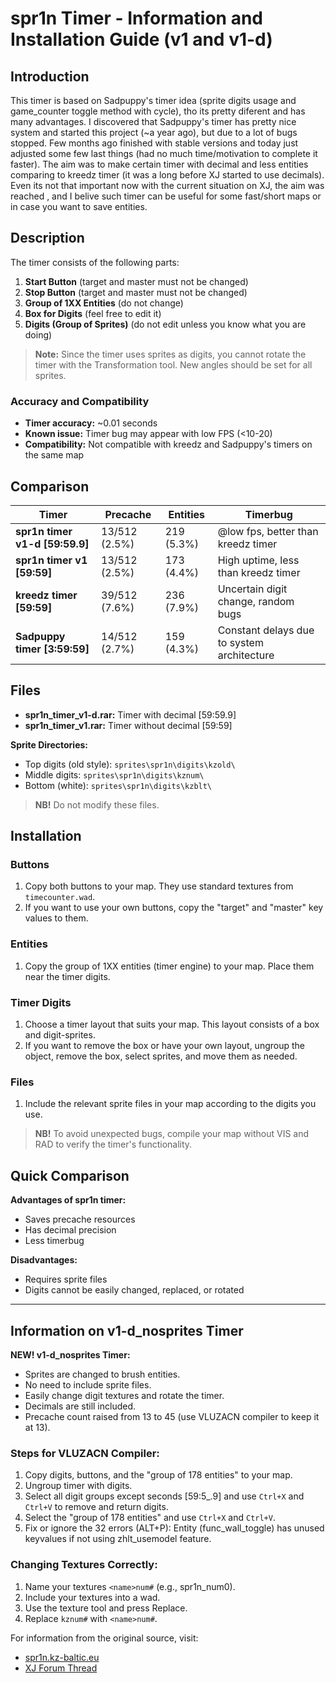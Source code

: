 # spr1n Timer - Information and Installation Guide (v1 and v1-d)

## Introduction

This timer is based on Sadpuppy's timer idea (sprite digits usage and game_counter toggle method with cycle),
tho its pretty diferent and has many advantages. I discovered that Sadpuppy's timer has pretty nice system
and started this project (~a year ago), but due to a lot of bugs stopped. Few months ago finished with stable
versions and today just adjusted some few last things (had no much time/motivation to complete it faster).
The aim was to make certain timer with decimal and less entities comparing to kreedz timer (it was a long
before XJ started to use decimals). Even its not that important now with the current situation on XJ, the aim
was reached , and I belive such timer can be useful for some fast/short maps or in case you want to save
entities.

## Description

The timer consists of the following parts:
1. **Start Button** (target and master must not be changed)
2. **Stop Button** (target and master must not be changed)
3. **Group of 1XX Entities** (do not change)
4. **Box for Digits** (feel free to edit it)
5. **Digits (Group of Sprites)** (do not edit unless you know what you are doing)

> **Note:** Since the timer uses sprites as digits, you cannot rotate the timer with the Transformation tool. New angles should be set for all sprites.

### Accuracy and Compatibility
- **Timer accuracy:** ~0.01 seconds
- **Known issue:** Timer bug may appear with low FPS (<10-20)
- **Compatibility:** Not compatible with kreedz and Sadpuppy's timers on the same map

## Comparison

| Timer              | Precache | Entities | Timerbug |
|--------------------|----------|----------|----------|
| **spr1n timer v1-d [59:59.9]** | 13/512 (2.5%) | 219 (5.3%) | @low fps, better than kreedz timer |
| **spr1n timer v1 [59:59]**    | 13/512 (2.5%) | 173 (4.4%) | High uptime, less than kreedz timer |
| **kreedz timer [59:59]**      | 39/512 (7.6%) | 236 (7.9%) | Uncertain digit change, random bugs |
| **Sadpuppy timer [3:59:59]**  | 14/512 (2.7%) | 159 (4.3%) | Constant delays due to system architecture |

## Files

- **spr1n_timer_v1-d.rar:** Timer with decimal [59:59.9]
- **spr1n_timer_v1.rar:** Timer without decimal [59:59]

**Sprite Directories:**
- Top digits (old style): `sprites\spr1n\digits\kzold\`
- Middle digits: `sprites\spr1n\digits\kznum\`
- Bottom (white): `sprites\spr1n\digits\kzblt\`

> **NB!** Do not modify these files.

## Installation

### Buttons
1. Copy both buttons to your map. They use standard textures from `timecounter.wad`.
2. If you want to use your own buttons, copy the "target" and "master" key values to them.

### Entities
1. Copy the group of 1XX entities (timer engine) to your map. Place them near the timer digits.

### Timer Digits
1. Choose a timer layout that suits your map. This layout consists of a box and digit-sprites.
2. If you want to remove the box or have your own layout, ungroup the object, remove the box, select sprites, and move them as needed.

### Files
1. Include the relevant sprite files in your map according to the digits you use.

> **NB!** To avoid unexpected bugs, compile your map without VIS and RAD to verify the timer's functionality.

## Quick Comparison

**Advantages of spr1n timer:**
- Saves precache resources
- Has decimal precision
- Less timerbug

**Disadvantages:**
- Requires sprite files
- Digits cannot be easily changed, replaced, or rotated

---

## Information on v1-d_nosprites Timer

**NEW! v1-d_nosprites Timer:**
- Sprites are changed to brush entities.
- No need to include sprite files.
- Easily change digit textures and rotate the timer.
- Decimals are still included.
- Precache count raised from 13 to 45 (use VLUZACN compiler to keep it at 13).

### Steps for VLUZACN Compiler:
1. Copy digits, buttons, and the "group of 178 entities" to your map.
2. Ungroup timer with digits.
3. Select all digit groups except seconds [59:5_.9] and use `Ctrl+X` and `Ctrl+V` to remove and return digits.
4. Select the "group of 178 entities" and use `Ctrl+X` and `Ctrl+V`.
5. Fix or ignore the 32 errors (ALT+P): Entity (func_wall_toggle) has unused keyvalues if not using zhlt_usemodel feature.

### Changing Textures Correctly:
1. Name your textures `<name>num#` (e.g., spr1n_num0).
2. Include your textures into a wad.
3. Use the texture tool and press Replace.
4. Replace `kznum#` with `<name>num#`.

For information from the original source, visit:
- [spr1n.kz-baltic.eu](https://web.archive.org/web/20170401043000/http://spr1n.kz-baltic.eu/mapping/timer/spr1n_timer_readme.html)
- [XJ Forum Thread](https://web.archive.org/web/20130925074830/http://xtreme-jumps.eu/e107_plugins/forum/forum_viewtopic.php?225302)
